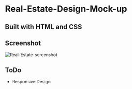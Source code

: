 # Real-Estate-Design-Mock-up

## Built with HTML and CSS

## Screenshot
![Real-Estate-screenshot](https://user-images.githubusercontent.com/97377060/232189389-0aae98d8-8b96-41ab-b656-ad60d82d52be.png)

## ToDo
- Responsive Design
